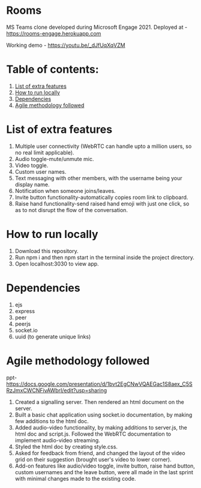 # Rooms
MS Teams clone developed during Microsoft Engage 2021. 
Deployed at - https://rooms-engage.herokuapp.com

Working demo - https://youtu.be/_dJfUqXqVZM

# Table of contents:
1. [List of extra features](#list-of-extra-features)
2. [How to run locally](#how-to-run-locally)
3. [Dependencies](#dependencies)
4. [Agile methodology followed](#agile-methodology-followed)

# List of extra features
1. Multiple user connectivity (WebRTC can handle upto a million users, so no real limit applicable).
2. Audio toggle-mute/unmute mic.
3. Video toggle.
4. Custom user names.
5. Text messaging with other members, with the username being your display name.
6. Notification when someone joins/leaves.
7. Invite button functionality-automatically copies room link to clipboard.
8. Raise hand functionality-send raised hand emoji with just one click, so as to not disrupt the flow of the conversation. 

# How to run locally
1. Download this repository.
2. Run npm i and then npm start in the terminal inside the project directory.
3. Open localhost:3030 to view app.

# Dependencies
1. ejs
2. express
3. peer
4. peerjs
5. socket.io
6. uuid (to generate unique links)

# Agile methodology followed
ppt-https://docs.google.com/presentation/d/1bvt2EgCNwVQAEGac1S8aex_C5SRzJmxCWCNFivAWbrI/edit?usp=sharing
1. Created a signalling server. Then rendered an html document on the server.
2. Built a basic chat application using socket.io documentation, by making few additions to the html doc.
3. Added audio-video functionality, by making additions to server.js, the html doc and script.js. Followed the WebRTC documentation to implement audio-video streaming.
4. Styled the html doc by creating style.css. 
5. Asked for feedback from friend, and changed the layout of the video grid on their suggestion (brought user's video to lower corner).
6. Add-on features like audio/video toggle, invite button, raise hand button, custom usernames and the leave button, were all made in the last sprint with minimal changes made to the existing code.
